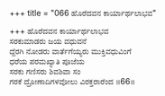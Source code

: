 +++
title = "066 ಹೊರೆದವನ ಕಾರ್ಯಾರ್ಥಲಾಭವ"

+++
ಹೊರೆದವನ ಕಾರ್ಯಾರ್ಥಲಾಭವ  
ಸರಕುಮಾಡರು ಜಯ ವಧುವನೆ  
ದ್ದೆರಗಿ ನೋಡರು ವಾರ್ತೆಗೆಯ್ಯರು ಮುಕ್ತಿವಧುವಿಂಗೆ  
ಧರೆಯ ಪರಮಖ್ಯಾತಿ ಪೂಜೆಯ  
ಸರಕು ಗಣಿಸರು ಶಿವಶಿವಾ ಸಂ  
ಗರಕೆ ದ್ರೋಣಾದಿಗಳವೋಲು ವಿರಕ್ತರಾರೆಂದ     ॥66॥